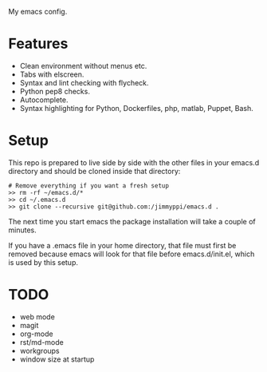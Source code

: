 My emacs config.

Features
========

* Clean environment without menus etc.
* Tabs with elscreen.
* Syntax and lint checking with flycheck.
* Python pep8 checks.
* Autocomplete.
* Syntax highlighting for Python, Dockerfiles, php, matlab, Puppet, Bash.

Setup
=====

This repo is prepared to live side by side with the other files in your emacs.d
directory and should be cloned inside that directory:

```
# Remove everything if you want a fresh setup
>> rm -rf ~/emacs.d/*
>> cd ~/.emacs.d
>> git clone --recursive git@github.com:/jimmyppi/emacs.d .
```

The next time you start emacs the package installation will take a couple
of minutes.

If you have a .emacs file in your home directory, that file must first be
removed because emacs will look for that file before emacs.d/init.el,
which is used by this setup.

TODO
====

* web mode
* magit
* org-mode
* rst/md-mode
* workgroups
* window size at startup
